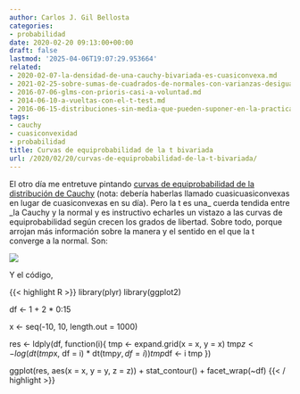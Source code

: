 ```yaml
---
author: Carlos J. Gil Bellosta
categories:
- probabilidad
date: 2020-02-20 09:13:00+00:00
draft: false
lastmod: '2025-04-06T19:07:29.953664'
related:
- 2020-02-07-la-densidad-de-una-cauchy-bivariada-es-cuasiconvexa.md
- 2021-02-25-sobre-sumas-de-cuadrados-de-normales-con-varianzas-desiguales.md
- 2016-07-06-glms-con-prioris-casi-a-voluntad.md
- 2014-06-10-a-vueltas-con-el-t-test.md
- 2016-06-15-distribuciones-sin-media-que-pueden-suponer-en-la-practica.md
tags:
- cauchy
- cuasiconvexidad
- probabilidad
title: Curvas de equiprobabilidad de la t bivariada
url: /2020/02/20/curvas-de-equiprobabilidad-de-la-t-bivariada/
---
```


El otro día me entretuve pintando [curvas de equiprobabilidad de la distribución de Cauchy](https://www.datanalytics.com/2020/02/07/la-densidad-de-una-cauchy-bivariada-es-cuasiconvexa/) (nota: debería haberlas llamado cuasicuasiconvexas en lugar de cuasiconvexas en su día). Pero la t es una_ cuerda tendida entre _la Cauchy y la normal y es instructivo echarles un vistazo a las curvas de equiprobabilidad según crecen los grados de libertad. Sobre todo, porque arrojan más información sobre la manera y el sentido en el que la t converge a la normal. Son:

![](/wp-uploads/2020/02/t_bivariate.png#center)

Y el código,

{{< highlight R >}}
library(plyr)
library(ggplot2)

df <- 1 + 2 * 0:15

x <- seq(-10, 10, length.out = 1000)

res <- ldply(df, function(i){
    tmp <- expand.grid(x = x, y = x)
    tmp$z <- log(dt(tmp$x, df = i) * dt(tmp$y, df = i))
    tmp$df <- i
    tmp
})

ggplot(res, aes(x = x, y = y, z = z)) +
    stat_contour() +
    facet_wrap(~df)
{{< / highlight >}}